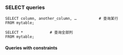 ### SELECT queries 
```
SELECT column, another_column, …          # 查询某行
FROM mytable;

SELECT *            # 查询全部列
FROM mytable;
```

#### Queries with constraints
